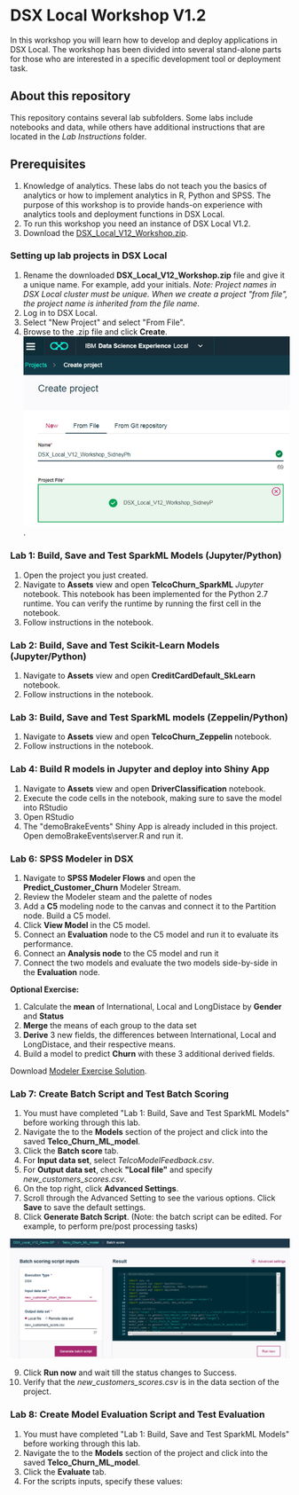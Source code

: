 # DSX Local Workshop V1.2
In this workshop you will learn how to develop and deploy applications in DSX Local. The workshop has been divided into several stand-alone parts for those who are interested in a specific development tool or deployment task. 

## About this repository
This repository contains several lab subfolders. Some labs include notebooks and data, while others have additional instructions that are located in the *Lab Instructions* folder. 

## Prerequisites
1. Knowledge of analytics. These labs do not teach you the basics of analytics or how to implement analytics in R, Python and SPSS. The purpose of this workshop is to provide hands-on experience with analytics tools and deployment functions in DSX Local. 
2. To run this workshop you need an instance of DSX Local V1.2. 
3. Download the [DSX_Local_V12_Workshop.zip](https://github.com/SidneyPhoon/DSX_Local_Workshop_V12/blob/master/DSX%20Local%20Projects/DSX_Local_V12_Workshop.zip?raw=true).

### Setting up lab projects in DSX Local
1. Rename the downloaded **DSX_Local_V12_Workshop.zip** file and give it a unique name.  For example, add your initials.    *Note: Project names in DSX Local cluster must be unique. When we create a project "from file", the project name is inherited from the file name*.
2. Log in to DSX Local.
3. Select "New Project" and select "From File".
4. Browse to the .zip file and click **Create**.
![ProjectFromFile](/img/CreateProjectFromFile.png?raw=true).

### Lab 1: Build, Save and Test SparkML Models (Jupyter/Python)
1. Open the project you just created. 
2. Navigate to **Assets** view and open **TelcoChurn_SparkML** *Jupyter* notebook. This notebook has been implemented for the Python 2.7 runtime. You can verify the runtime by running the first cell in the notebook. 
3. Follow instructions in the notebook.

### Lab 2: Build, Save and Test Scikit-Learn Models (Jupyter/Python)
1. Navigate to **Assets** view and open **CreditCardDefault_SkLearn** notebook.  
2. Follow instructions in the notebook.

### Lab 3: Build, Save and Test SparkML models (Zeppelin/Python)
1. Navigate to **Assets** view and open **TelcoChurn_Zeppelin** notebook.  
2. Follow instructions in the notebook.

### Lab 4: Build R models in Jupyter and deploy into Shiny App
1. Navigate to **Assets** view and open **DriverClassification** notebook.  
2. Execute the code cells in the notebook, making sure to save the model into RStudio
3. Open RStudio
4. The "demoBrakeEvents" Shiny App is already included in this project.  Open demoBrakeEvents\server.R and run it.


### Lab 6: SPSS Modeler in DSX
1. Navigate to **SPSS Modeler Flows** and open the **Predict_Customer_Churn** Modeler Stream.
2. Review the Modeler steam and the palette of nodes
3. Add a **C5** modeling node to the canvas and connect it to the Partition node.  Build a C5 model.
4. Click **View Model** in the C5 model.
4. Connect an **Evaluation** node to the C5 model and run it to evaluate its performance.
5. Connect an **Analysis node** to the C5 model and run it
6. Connect the two models and evaluate the two models side-by-side in the **Evaluation** node.

**Optional Exercise:**
1.  Calculate the **mean** of International, Local and LongDistace by **Gender** and **Status**
2.  **Merge** the means of each group to the data set
3.  **Derive** 3 new fields, the differences between International, Local and LongDistace, and their respective means.
4.  Build a model to predict **Churn** with these 3 additional derived fields.

Download [Modeler Exercise Solution](https://github.com/SidneyPhoon/DSX_Local_Workshop_V12/blob/master/modeler/Predict_Customer_Churn_Solution.str?raw=true).



### Lab 7: Create Batch Script and Test Batch Scoring
1. You must have completed "Lab 1: Build, Save and Test SparkML Models" before working through this lab.
2. Navigate the to the **Models** section of the project and click into the saved **Telco_Churn_ML_model**.
3. Click the **Batch score** tab.
4. For **Input data set**, select *TelcoModelFeedback.csv*.
5. For **Output data set**, check **"Local file"** and specify *new_customers_scores.csv*.
6. On the top right, click **Advanced Settings**.
7. Scroll through the Advanced Setting to see the various options.  Click **Save** to save the default settings.
8. Click **Generate Batch Script**.  (Note: the batch script can be edited. For example, to perform pre/post processing tasks)

![batchscoring](/img/batch_scoring.png?raw=true)

9. Click **Run now** and wait till the status changes to Success.
10. Verify that the *new_customers_scores.csv* is in the data section of the project.

### Lab 8: Create Model Evaluation Script and Test Evaluation
1. You must have completed "Lab 1: Build, Save and Test SparkML Models" before working through this lab.
2. Navigate the to the **Models** section of the project and click into the saved **Telco_Churn_ML_model**.
3. Click the **Evaluate** tab.
4. For the scripts inputs, specify these values:


